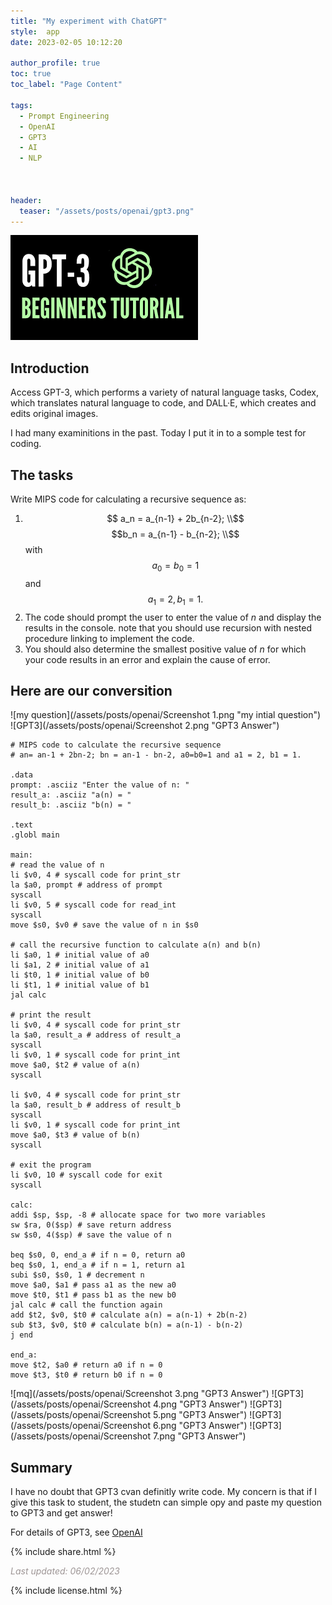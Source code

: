 ```yaml
---
title: "My experiment with ChatGPT"
style:  app
date: 2023-02-05 10:12:20

author_profile: true
toc: true
toc_label: "Page Content"

tags:
  - Prompt Engineering
  - OpenAI
  - GPT3
  - AI
  - NLP

  

header:
  teaser: "/assets/posts/openai/gpt3.png"
---
```

![GPT3 form OpenAI](/assets/posts/openai/gpt3.png)

## Introduction

Access GPT-3, which performs a variety of natural language tasks, Codex, which translates natural language to code, and DALL·E, which creates and edits original images.

I had many examinitions in the past. Today I put it in to a somple test for coding.

## The tasks

Write MIPS code for calculating a recursive sequence as: 
1. $$ a_n = a_{n-1} + 2b_{n-2}; \\$$
   $$b_n = a_{n-1} - b_{n-2}; \\$$
   with $$a_0 = b_0 = 1$$ and $$a_1 = 2, b_1 = 1. $$ 
2. The code should prompt the user to enter the value of $n$ and display the results in the console. note that you should use recursion with nested procedure linking to implement the code.
3. You should also determine the smallest positive value of $n$ for which your code results in an error and explain the cause of error.


## Here are our conversition

![my question](/assets/posts/openai/Screenshot 1.png "my intial question")
![GPT3](/assets/posts/openai/Screenshot 2.png "GPT3 Answer")
    
    # MIPS code to calculate the recursive sequence
    # an= an-1 + 2bn-2; bn = an-1 - bn-2, a0=b0=1 and a1 = 2, b1 = 1.

    .data
    prompt: .asciiz "Enter the value of n: "
    result_a: .asciiz "a(n) = "
    result_b: .asciiz "b(n) = "
    
    .text
    .globl main
    
    main:
    # read the value of n
    li $v0, 4 # syscall code for print_str
    la $a0, prompt # address of prompt
    syscall
    li $v0, 5 # syscall code for read_int
    syscall
    move $s0, $v0 # save the value of n in $s0

    # call the recursive function to calculate a(n) and b(n)
    li $a0, 1 # initial value of a0
    li $a1, 2 # initial value of a1
    li $t0, 1 # initial value of b0
    li $t1, 1 # initial value of b1
    jal calc

    # print the result
    li $v0, 4 # syscall code for print_str
    la $a0, result_a # address of result_a
    syscall
    li $v0, 1 # syscall code for print_int
    move $a0, $t2 # value of a(n)
    syscall

    li $v0, 4 # syscall code for print_str
    la $a0, result_b # address of result_b
    syscall
    li $v0, 1 # syscall code for print_int
    move $a0, $t3 # value of b(n)
    syscall

    # exit the program
    li $v0, 10 # syscall code for exit
    syscall

    calc:
    addi $sp, $sp, -8 # allocate space for two more variables
    sw $ra, 0($sp) # save return address
    sw $s0, 4($sp) # save the value of n

    beq $s0, 0, end_a # if n = 0, return a0
    beq $s0, 1, end_a # if n = 1, return a1
    subi $s0, $s0, 1 # decrement n
    move $a0, $a1 # pass a1 as the new a0
    move $t0, $t1 # pass b1 as the new b0
    jal calc # call the function again
    add $t2, $v0, $t0 # calculate a(n) = a(n-1) + 2b(n-2)
    sub $t3, $v0, $t0 # calculate b(n) = a(n-1) - b(n-2)
    j end

    end_a:
    move $t2, $a0 # return a0 if n = 0
    move $t3, $t0 # return b0 if n = 0
    
![mq](/assets/posts/openai/Screenshot 3.png "GPT3 Answer")
![GPT3](/assets/posts/openai/Screenshot 4.png "GPT3 Answer")
![GPT3](/assets/posts/openai/Screenshot 5.png "GPT3 Answer")
![GPT3](/assets/posts/openai/Screenshot 6.png "GPT3 Answer")
![GPT3](/assets/posts/openai/Screenshot 7.png "GPT3 Answer")

## Summary
I have no doubt that GPT3 cvan definitly write code. My concern is that if I give this task to student, the studetn can simple opy and paste my question to GPT3 and get answer!

For details of GPT3, see [OpenAI](https://openai.com/api/)

<p>
{% include  share.html %}
</p>

<span style="color:#9e9696"><i> Last updated: 06/02/2023</i> </span>

<p>
{% include  license.html %}
</p>